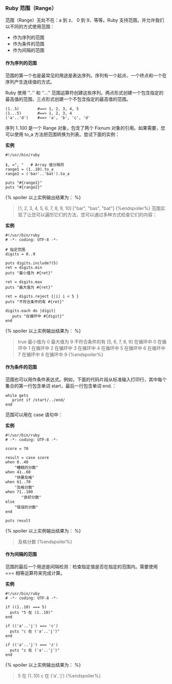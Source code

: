 


### Ruby 范围（Range）
范围（Range）无处不在：a 到 z、 0 到 9、等等。Ruby 支持范围，并允许我们以不同的方式使用范围：

+ 作为序列的范围
+ 作为条件的范围
+ 作为间隔的范围

#### 作为序列的范围
范围的第一个也是最常见的用途是表达序列。序列有一个起点、一个终点和一个在序列产生连续值的方式。

Ruby 使用 ''..'' 和 ''...'' 范围运算符创建这些序列。两点形式创建一个包含指定的最高值的范围，三点形式创建一个不包含指定的最高值的范围。
```
(1..5)        #==> 1, 2, 3, 4, 5
(1...5)       #==> 1, 2, 3, 4
('a'..'d')    #==> 'a', 'b', 'c', 'd'
```
序列 1..100 是一个 Range 对象，包含了两个 Fixnum 对象的引用。如果需要，您可以使用 to_a 方法把范围转换为列表。尝试下面的实例：

__实例__
```
#!/usr/bin/ruby
 
$, =", "   # Array 值分隔符
range1 = (1..10).to_a
range2 = ('bar'..'bat').to_a
 
puts "#{range1}"
puts "#{range2}"
```
{% spoiler 以上实例输出结果为： %}
>[1, 2, 3, 4, 5, 6, 7, 8, 9, 10]
["bar", "bas", "bat"]
{%endspoiler%}
范围实现了让您可以遍历它们的方法，您可以通过多种方式检查它们的内容：

__实例__
```
#!/usr/bin/ruby
# -*- coding: UTF-8 -*-
 
# 指定范围
digits = 0..9
 
puts digits.include?(5)
ret = digits.min
puts "最小值为 #{ret}"
 
ret = digits.max
puts "最大值为 #{ret}"
 
ret = digits.reject {|i| i < 5 }
puts "不符合条件的有 #{ret}"
 
digits.each do |digit|
   puts "在循环中 #{digit}"
end
```

{% spoiler 以上实例输出结果为： %}
>true
最小值为 0
最大值为 9
不符合条件的有 [5, 6, 7, 8, 9]
在循环中 0
在循环中 1
在循环中 2
在循环中 3
在循环中 4
在循环中 5
在循环中 6
在循环中 7
在循环中 8
在循环中 9
{%endspoiler%}
#### 作为条件的范围
范围也可以用作条件表达式。例如，下面的代码片段从标准输入打印行，其中每个集合的第一行包含单词 start，最后一行包含单词 end.：
```
while gets
   print if /start/../end/
end
```

范围可以用在 case 语句中：

__实例__
```
#!/usr/bin/ruby
# -*- coding: UTF-8 -*-
 
score = 70
 
result = case score
when 0..40
    "糟糕的分数"
when 41..60
    "快要及格"
when 61..70
    "及格分数"
when 71..100
       "良好分数"
else
    "错误的分数"
end
 
puts result
```

{% spoiler 以上实例输出结果为： %}
>及格分数
{%endspoiler%}
#### 作为间隔的范围
范围的最后一个用途是间隔检测：检查指定值是否在指定的范围内。需要使用 === 相等运算符来完成计算。

__实例__
```
#!/usr/bin/ruby
# -*- coding: UTF-8 -*-
 
if ((1..10) === 5)
  puts "5 在 (1..10)"
end
 
if (('a'..'j') === 'c')
  puts "c 在 ('a'..'j')"
end
 
if (('a'..'j') === 'z')
  puts "z 在 ('a'..'j')"
end
```
{% spoiler 以上实例输出结果为： %}
>5 在 (1..10)
c 在 ('a'..'j') 
{%endspoiler%}
